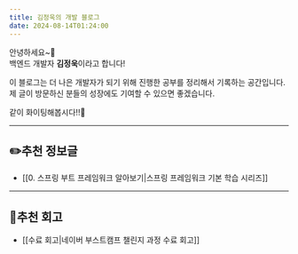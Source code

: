 ```yaml
---
title: 김정욱의 개발 블로그
date: 2024-08-14T01:24:00
---
```

안녕하세요~👐<br>백엔드 개발자 **김정욱**이라고 합니다!

이 블로그는 더 나은 개발자가 되기 위해 진행한 공부를 정리해서 기록하는 공간입니다.<br>제 글이 방문하신 분들의 성장에도 기여할 수 있으면 좋겠습니다.

같이 화이팅해봅시다!!👊

---
## ✏️추천 정보글

- [[0. 스프링 부트 프레임워크 알아보기|스프링 프레임워크 기본 학습 시리즈]]

---
## 📒추천 회고

- [[수료 회고|네이버 부스트캠프 챌린지 과정 수료 회고]]